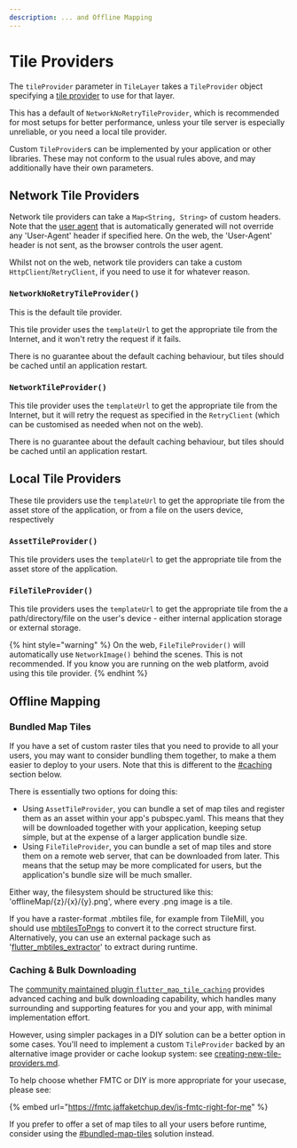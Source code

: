 ```yaml
---
description: ... and Offline Mapping
---
```


# Tile Providers

The `tileProvider` parameter in `TileLayer` takes a `TileProvider` object specifying a [tile provider](../../explanation/#tile-providers) to use for that layer.

This has a default of `NetworkNoRetryTileProvider`, which is recommended for most setups for better performance, unless your tile server is especially unreliable, or you need a local tile provider.

Custom `TileProvider`s can be implemented by your application or other libraries. These may not conform to the usual rules above, and may additionally have their own parameters.

## Network Tile Providers

Network tile providers can take a `Map<String, String>` of custom headers. Note that the [user agent](tile-providers.md#package-name-useragentpackagename) that is automatically generated will not override any 'User-Agent' header if specified here. On the web, the 'User-Agent' header is not sent, as the browser controls the user agent.

Whilst not on the web, network tile providers can take a custom `HttpClient`/`RetryClient`, if you need to use it for whatever reason.

### `NetworkNoRetryTileProvider()`&#x20;

This is the default tile provider.

This tile provider uses the `templateUrl` to get the appropriate tile from the Internet, and it won't retry the request if it fails.

There is no guarantee about the default caching behaviour, but tiles should be cached until an application restart.

### `NetworkTileProvider()`

This tile provider uses the `templateUrl` to get the appropriate tile from the Internet, but it will retry the request as specified in the `RetryClient` (which can be customised as needed when not on the web).

There is no guarantee about the default caching behaviour, but tiles should be cached until an application restart.&#x20;

## Local Tile Providers

These tile providers use the `templateUrl` to get the appropriate tile from the asset store of the application, or from a file on the users device, respectively

### `AssetTileProvider()`

This tile providers uses the `templateUrl` to get the appropriate tile from the asset store of the application.

### `FileTileProvider()`

This tile providers uses the `templateUrl` to get the appropriate tile from the a path/directory/file on the user's device - either internal application storage or external storage.

{% hint style="warning" %}
On the web, `FileTileProvider()` will automatically use `NetworkImage()` behind the scenes. This is not recommended. If you know you are running on the web platform, avoid using this tile provider.
{% endhint %}

## Offline Mapping

### Bundled Map Tiles

If you have a set of custom raster tiles that you need to provide to all your users, you may want to consider bundling them together, to make a them easier to deploy to your users. Note that this is different to the [#caching](tile-providers.md#caching "mention") section below.

There is essentially two options for doing this:

* Using `AssetTileProvider`, you can bundle a set of map tiles and register them as an asset within your app's pubspec.yaml. This means that they will be downloaded together with your application, keeping setup simple, but at the expense of a larger application bundle size.
* Using `FileTileProvider`, you can bundle a set of map tiles and store them on a remote web server, that can be downloaded from later. This means that the setup may be more complicated for users, but the application's bundle size will be much smaller.

Either way, the filesystem should be structured like this: 'offlineMap/{z}/{x}/{y}.png', where every .png image is a tile.

If you have a raster-format .mbtiles file, for example from TileMill, you should use [mbtilesToPngs](https://github.com/alfanhui/mbtilesToPngs) to convert it to the correct structure first. Alternatively, you can use an external package such as '[flutter\_mbtiles\_extractor](https://pub.dev/packages/flutter\_mbtiles\_extractor)' to extract during runtime.

### Caching & Bulk Downloading

The [community maintained plugin `flutter_map_tile_caching`](https://github.com/JaffaKetchup/flutter\_map\_tile\_caching) provides advanced caching and bulk downloading capability, which handles many surrounding and supporting features for you and your app, with minimal implementation effort.

However, using simpler packages in a DIY solution can be a better option in some cases. You'll need to implement a custom `TileProvider` backed by an alternative image provider or cache lookup system: see [creating-new-tile-providers.md](../../plugins/making-a-plugin/creating-new-tile-providers.md "mention").

To help choose whether FMTC or DIY is more appropriate for your usecase, please see:

{% embed url="https://fmtc.jaffaketchup.dev/is-fmtc-right-for-me" %}

If you prefer to offer a set of map tiles to all your users before runtime, consider using the [#bundled-map-tiles](tile-providers.md#bundled-map-tiles "mention") solution instead.
